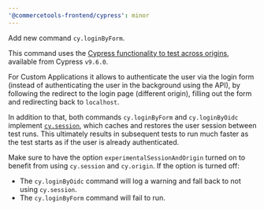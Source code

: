 ```yaml
---
'@commercetools-frontend/cypress': minor
---
```


Add new command `cy.loginByForm`.

This command uses the [Cypress functionality to test across origins](https://cypress.io/blog/2022/04/25/cypress-9-6-0-easily-test-multi-domain-workflows-with-cy-origin/), available from Cypress `v9.6.0`.

For Custom Applications it allows to authenticate the user via the login form (instead of authenticating the user in the background using the API), by following the redirect to the login page (different origin), filling out the form and redirecting back to `localhost`.

In addition to that, both commands `cy.loginByForm` and `cy.loginByOidc` implement [`cy.session`](https://www.cypress.io/blog/2021/08/04/authenticate-faster-in-tests-cy-session-command/), which caches and restores the user session between test runs.
This ultimately results in subsequent tests to run much faster as the test starts as if the user is already authenticated.

Make sure to have the option `experimentalSessionAndOrigin` turned on to benefit from using `cy.session` and `cy.origin`.
If the option is turned off:

- The `cy.loginByOidc` command will log a warning and fall back to not using `cy.session`.
- The `cy.loginByForm` command will fail to run.
